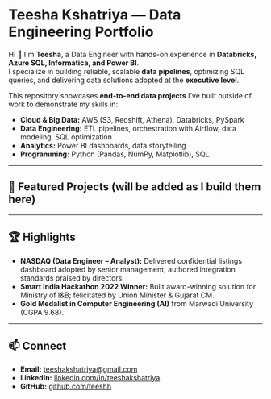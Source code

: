 # Teesha Kshatriya — Data Engineering Portfolio

Hi 👋 I'm **Teesha**, a Data Engineer with hands-on experience in **Databricks, Azure SQL, Informatica, and Power BI**.  
I specialize in building reliable, scalable **data pipelines**, optimizing SQL queries, and delivering data solutions adopted at the **executive level**.

This repository showcases **end-to-end data projects** I’ve built outside of work to demonstrate my skills in:
- **Cloud & Big Data:** AWS (S3, Redshift, Athena), Databricks, PySpark  
- **Data Engineering:** ETL pipelines, orchestration with Airflow, data modeling, SQL optimization  
- **Analytics:** Power BI dashboards, data storytelling  
- **Programming:** Python (Pandas, NumPy, Matplotlib), SQL  

---

## 📌 Featured Projects (will be added as I build them here)
 

---

## 🏆 Highlights
- **NASDAQ (Data Engineer – Analyst):** Delivered confidential listings dashboard adopted by senior management; authored integration standards praised by directors.  
- **Smart India Hackathon 2022 Winner:** Built award-winning solution for Ministry of I&B; felicitated by Union Minister & Gujarat CM.  
- **Gold Medalist in Computer Engineering (AI)** from Marwadi University (CGPA 9.68).  

---

## 📫 Connect
- **Email:** teeshakshatriya@gmail.com  
- **LinkedIn:** [linkedin.com/in/teeshakshatriya](https://www.linkedin.com/in/teeshakshatriya)  
- **GitHub:** [github.com/teeshh](https://github.com/teeshh)
